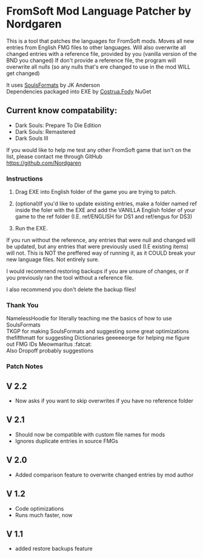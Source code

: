 # FromSoft Mod Language Patcher by Nordgaren
This is a tool that patches the languages for FromSoft mods. 
Moves all new entries from English FMG files to other languages.
Will also overwrite all changed entries with a reference file, provided by you (vanilla version of the BND you changed)
If don't provide a reference file, the program will overwrite all nulls (so any nulls that's ere changed to use in the mod WILL get changed)  

It uses [SoulsFormats](https://github.com/JKAnderson/SoulsFormats) by JK Anderson  
Dependencies packaged into EXE by [Costrua.Fody](https://www.nuget.org/packages/Costura.Fody/) NuGet

## Current know compatability: 
* Dark Souls: Prepare To Die Edition
* Dark Souls: Remastered
* Dark Souls III

If you would like to help me test any other FromSoft game that isn't on the list, please contact me through GitHub  
https://github.com/Nordgaren

### Instructions

1) Drag EXE into English folder of the game you are trying to patch.

2) (optional)If you'd like to update existing entries, make a folder named ref inside the foler with the EXE and add the VANILLA English folder of your game to the ref folder (I.E. ref/ENGLISH for DS1 and ref/engus for DS3)  

3) Run the EXE. 

If you run without the reference, any entries that were null and changed will be updated, but any entries that were previously used (I.E existing items) will not. This is NOT the preffered way of running it, as it COULD break your new language files. Not entirely sure.

I would recommend restoring backups if you are unsure of changes, or if you previously ran the tool without a reference file.  

I also recommend you don't delete the backup files!  

### Thank You

NamelessHoodie for literally teaching me the basics of how to use SoulsFormats  
TKGP for making SoulsFormats and suggesting some great optimizations
thefifthmatt for suggesting Dictionaries
geeeeeorge for helping me figure out FMG IDs
Meowmaritus :fatcat:  
Also Dropoff probably suggestions  

### Patch Notes  
## V 2.2
* Now asks if you want to skip overwrites if you have no reference folder
## V 2.1
* Should now be compatible with custom file names for mods
* Ignores duplicate entries in source FMGs
## V 2.0
* Added comparison feature to overwrite changed entries by mod author
## V 1.2
* Code optimizations
* Runs much faster, now
## V 1.1
* added restore backups feature
